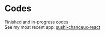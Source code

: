 # Codes
Finished and in-progress codes <br />
See my most recent app: [sushi-chanceux-react](https://github.com/Nanoscience202/sushi-chanceux-react)
